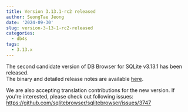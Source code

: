 ```yaml
---
title: Version 3.13.1-rc2 released
author: SeongTae Jeong
date: '2024-09-30'
slug: version-3-13-1-rc2-released
categories:
  - db4s
tags:
  - 3.13.x
---
```


The second candidate version of DB Browser for SQLite v3.13.1 has been released.  
The binary and detailed release notes are available [here](https://github.com/sqlitebrowser/sqlitebrowser/releases/tag/v3.13.1-rc2).

We are also accepting translation contributions for the new version. If you're interested, please check out following issues: https://github.com/sqlitebrowser/sqlitebrowser/issues/3747